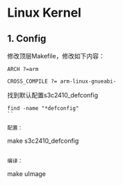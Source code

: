 # Linux Kernel

## 1. Config

修改顶层Makefile，修改如下内容：

```
ARCH ?=arm

CROSS_COMPILE ?= arm-linux-gnueabi-
```

找到默认配置s3c2410_defconfig

```
find -name "*defconfig"
``

配置：
```
make s3c2410_defconfig
```

编译：
```
make uImage
```
